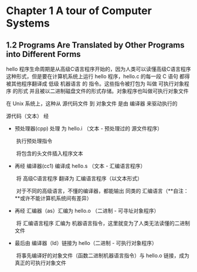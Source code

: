 # Chapter 1 A tour of Computer Systems

## 1.2 Programs Are Translated by Other Programs into Different Forms

hello 程序生命周期是从高级C语言程序开始的，因为人类可以读懂高级C语言程序这种形式，但是要在计算机系统上运行 hello 程序，hello.c 的每一段 C 语句 都得被其他程序翻译成 低级 机器语言 的 指令。这些指令被打包为 叫做 可执行对象程序 的形式 并且被以二进制磁盘文件的形式存储。对象程序也叫做可执行对象文件

在 Unix 系统上，这种从 源代码文件 到 对象文件 是由 编译器 来驱动执行的

源代码（文本） 经 
- 预处理器(cpp) 处理 为 hello.i （文本 - 预处理过的 源文件程序）

  ​	执行预处理指令

  ​	将包含的头文件插入程序文本

- 再经 编译器(cc1) 编译成 hello.s （文本 - 汇编语言程序）

  ​	将 高级C语言程序 翻译为 汇编语言程序（以文本形式）

  ​	对于不同的高级语言，不懂的编译器，都能输出 同类的 汇编语言（**自注：**或许不能计算机系统间有差异）

- 再经 汇编器（as）汇编为 hello.o （二进制 - 可寻址对象程序）

  ​	将 汇编语言程序 汇编为 机器语言指令，这里就变为了人类无法读懂的二进制文件

- 最后由 编译器（ld）链接为 hello（二进制 - 可执行对象程序）

  ​	将事先编译好的对象文件（函数二进制机器语言指令）与  hello.o 链接，成为真正的可执行对象文件